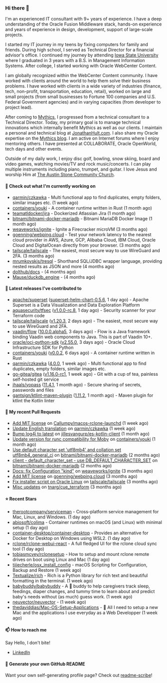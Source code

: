 ### Hi there 👋

I'm an experienced IT consultant with 9+ years of experience. I have a deep understanding of the Oracle Fusion Middleware stack, hands-on experience and years of experience in design, development, support of large-scale projects.

I started my IT journey in my teens by fixing computers for family and friends. During high school, I served as Technical Director for a financial advisor's office. I continued my journey by attending [Iowa State University](iastate.edu) where I graduated in 3 years with a B.S. in Management Information Systems. After college, I started working with Oracle WebCenter Content.

I am globally recognized within the WebCenter Content community. I have worked with clients around the world to help them solve their business problems. I have worked with clients in a wide variety of industries (finance, tech, non-profit, transportation, education, retail), worked on large and small projects (from small businesses to Fortune 100 companies and U.S. Federal Government agencies) and in varying capacities (from developer to project lead).

After coming to [Mythics](https://www.mythics.com/), I progressed from a technical consultant to a Technical Director. Today, my primary goal is to manage technical innovations which internally benefit Mythics as well as our clients. I maintain a personal and technical blog at [JonathanHult.com](https://jonathanhult.com). I also share my Oracle expertise on the [Mythics blog](https://www.mythics.com/about/blog/). I am active on Internet forums where I enjoy mentoring others. I have presented at COLLABORATE, Oracle OpenWorld, tech days and other events.

Outside of my daily work, I enjoy disc golf, bowling, snow skiing, board and video games, watching movies/TV and rock music/concerts. I can play multiple instruments including piano, trumpet, and guitar. I love Jesus and worship Him at [The Austin Stone Community Church](https://austinstone.org/).

#### 👷 Check out what I'm currently working on

- [qarmin/czkawka](https://github.com/qarmin/czkawka) - Multi functional app to find duplicates, empty folders, similar images etc. (1 week ago)
- [containers/youki](https://github.com/containers/youki) - A container runtime written in Rust (1 month ago)
- [teamatldocker/jira](https://github.com/teamatldocker/jira) - Dockerized Atlassian Jira (1 month ago)
- [bitnami/bitnami-docker-mariadb](https://github.com/bitnami/bitnami-docker-mariadb) - Bitnami MariaDB Docker Image (1 month ago)
- [weaveworks/ignite](https://github.com/weaveworks/ignite) - Ignite a Firecracker microVM (3 months ago)
- [goenning/webping.cloud](https://github.com/goenning/webping.cloud) - Test your network latency to the nearest cloud provider in AWS, Azure, GCP, Alibaba Cloud, IBM Cloud, Oracle Cloud and DigitalOcean directly from your browser. (3 months ago)
- [tailscale/tailscale](https://github.com/tailscale/tailscale) - The easiest, most secure way to use WireGuard and 2FA. (3 months ago)
- [mrumkovskis/tresql](https://github.com/mrumkovskis/tresql) - Shorthand SQL/JDBC wrapper language, providing nested results as JSON and more (4 months ago)
- [dolthub/docs](https://github.com/dolthub/docs) -  (4 months ago)
- [Mause/duckdb_engine](https://github.com/Mause/duckdb_engine) -  (4 months ago)

#### 🔭 Latest releases I've contributed to

- [apache/superset](https://github.com/apache/superset) ([superset-helm-chart-0.5.6](https://github.com/apache/superset/releases/tag/superset-helm-chart-0.5.6), 1 day ago) - Apache Superset is a Data Visualization and Data Exploration Platform
- [aquasecurity/tfsec](https://github.com/aquasecurity/tfsec) ([v1.0.0-rc.8](https://github.com/aquasecurity/tfsec/releases/tag/v1.0.0-rc.8), 1 day ago) - Security scanner for your Terraform code
- [tailscale/tailscale](https://github.com/tailscale/tailscale) ([v1.20.3](https://github.com/tailscale/tailscale/releases/tag/v1.20.3), 2 days ago) - The easiest, most secure way to use WireGuard and 2FA.
- [vaadin/flow](https://github.com/vaadin/flow) ([10.0.0.alpha5](https://github.com/vaadin/flow/releases/tag/10.0.0.alpha5), 3 days ago) - Flow is a Java framework binding Vaadin web components to Java. This is part of Vaadin 10&#43;.
- [oracle/oci-python-sdk](https://github.com/oracle/oci-python-sdk) ([v2.55.0](https://github.com/oracle/oci-python-sdk/releases/tag/v2.55.0), 3 days ago) - Oracle Cloud Infrastructure SDK for Python
- [containers/youki](https://github.com/containers/youki) ([v0.0.2](https://github.com/containers/youki/releases/tag/v0.0.2), 6 days ago) - A container runtime written in Rust
- [qarmin/czkawka](https://github.com/qarmin/czkawka) ([4.0.0](https://github.com/qarmin/czkawka/releases/tag/4.0.0), 1 week ago) - Multi functional app to find duplicates, empty folders, similar images etc.
- [go-gitea/gitea](https://github.com/go-gitea/gitea) ([v1.16.0-rc1](https://github.com/go-gitea/gitea/releases/tag/v1.16.0-rc1), 1 week ago) - Git with a cup of tea, painless self-hosted git service
- [jhaals/yopass](https://github.com/jhaals/yopass) ([11.4.1](https://github.com/jhaals/yopass/releases/tag/11.4.1), 1 month ago) - Secure sharing of secrets, passwords and files 
- [gantsign/ktlint-maven-plugin](https://github.com/gantsign/ktlint-maven-plugin) ([1.11.2](https://github.com/gantsign/ktlint-maven-plugin/releases/tag/1.11.2), 1 month ago) - Maven plugin for ktlint the Kotlin linter

#### 🔨 My recent Pull Requests

- [Add MIT license](https://github.com/Callumpy/macos-rclone-launchd/pull/1) on [Callumpy/macos-rclone-launchd](https://github.com/Callumpy/macos-rclone-launchd) (1 week ago)
- [Update English translation](https://github.com/qarmin/czkawka/pull/585) on [qarmin/czkawka](https://github.com/qarmin/czkawka) (1 week ago)
- [Bump log4j to latest](https://github.com/jillesvangurp/es-kotlin-client/pull/76) on [jillesvangurp/es-kotlin-client](https://github.com/jillesvangurp/es-kotlin-client) (1 month ago)
- [Update version for runc compatibility for Moby](https://github.com/containers/youki/pull/530) on [containers/youki](https://github.com/containers/youki) (1 month ago)
- [Use default character set &#39;utf8mb4&#39; and collation set utf8mb4_general_ci](https://github.com/bitnami/bitnami-docker-mariadb/pull/255) on [bitnami/bitnami-docker-mariadb](https://github.com/bitnami/bitnami-docker-mariadb) (2 months ago)
- [client - default_character_set - use DB_DEFAULT_CHARACTER_SET](https://github.com/bitnami/bitnami-docker-mariadb/pull/254) on [bitnami/bitnami-docker-mariadb](https://github.com/bitnami/bitnami-docker-mariadb) (2 months ago)
- [Docs: fix Configuration &#34;kind&#34;](https://github.com/weaveworks/ignite/pull/877) on [weaveworks/ignite](https://github.com/weaveworks/ignite) (3 months ago)
- [Add MIT license](https://github.com/goenning/webping.cloud/pull/10) on [goenning/webping.cloud](https://github.com/goenning/webping.cloud) (3 months ago)
- [Fix installer script on Oracle Linux](https://github.com/tailscale/tailscale/pull/3146) on [tailscale/tailscale](https://github.com/tailscale/tailscale) (3 months ago)
- [Misc updates](https://github.com/tnarg/cue_terraform/pull/1) on [tnarg/cue_terraform](https://github.com/tnarg/cue_terraform) (3 months ago)

#### ⭐ Recent Stars

- [therootcompany/serviceman](https://github.com/therootcompany/serviceman) - Cross-platform service management for Mac, Linux, and Windows. (1 day ago)
- [abiosoft/colima](https://github.com/abiosoft/colima) - Container runtimes on macOS (and Linux) with minimal setup (1 day ago)
- [container-desktop/container-desktop](https://github.com/container-desktop/container-desktop) - Provides an alternative for Docker for Desktop on Windows using WSL2. (1 day ago)
- [rclone/rclone-webui-react](https://github.com/rclone/rclone-webui-react) - A full fledged UI for the rclone cloud sync tool (1 day ago)
- [tobiasmcvey/rclonesetup](https://github.com/tobiasmcvey/rclonesetup) - How to setup and mount rclone remote drives on boot using Linux and Mac (1 day ago)
- [tiiiecherle/osx_install_config](https://github.com/tiiiecherle/osx_install_config) - macOS Scripting for Configuration, Backup and Restore (1 week ago)
- [Textualize/rich](https://github.com/Textualize/rich) - Rich is a Python library for rich text and beautiful formatting in the terminal. (1 week ago)
- [babybuddy/babybuddy](https://github.com/babybuddy/babybuddy) - A :baby: buddy to help caregivers track sleep, feedings, diaper changes, and tummy time to learn about and predict baby&#39;s needs without (as much) guess work. (1 week ago)
- [neuvector/neuvector](https://github.com/neuvector/neuvector) -  (1 week ago)
- [thedaviddias/Mac-OS-Setup-Applications](https://github.com/thedaviddias/Mac-OS-Setup-Applications) - 👾 All I need to setup a new Mac and the applications I use everyday as a Web Developper (1 week ago)

#### 📫 How to reach me

Say Hello, I don't bite!

- [LinkedIn](https://www.linkedin.com/in/jonathanhult)

#### 📖 Generate your own GitHub README

Want your own self-generating profile page? Check out [readme-scribe](https://github.com/muesli/readme-scribe)!
